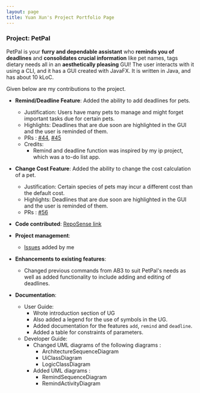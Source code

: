 ```yaml
---
layout: page
title: Yuan Xun's Project Portfolio Page
---
```


### Project: PetPal

PetPal is your **furry and dependable assistant** who **reminds you of deadlines** and **consolidates crucial information** like pet names, tags dietary needs all in an **aesthetically pleasing** GUI! The user interacts with it using a CLI, and it has a GUI created with JavaFX. It is written in Java, and has about 10 kLoC.

Given below are my contributions to the project.

* **Remind/Deadline Feature**: Added the ability to add deadlines for pets.
  * Justification: Users have many pets to manage and might forget important tasks due for certain pets.
  * Highlights: Deadlines that are due soon are highlighted in the GUI and the user is reminded of them.
  * PRs : [#44](https://github.com/AY2223S2-CS2103T-T14-2/tp/pull/44), [#45](https://github.com/AY2223S2-CS2103T-T14-2/tp/pull/45)
  * Credits:
    * Remind and deadline function was inspired by my ip project, which was a to-do list app.
* **Change Cost Feature**: Added the ability to change the cost calculation of a pet.
  * Justification: Certain species of pets may incur a different cost than the default cost.
  * Highlights: Deadlines that are due soon are highlighted in the GUI and the user is reminded of them.
  * PRs : [#56](https://github.com/AY2223S2-CS2103T-T14-2/tp/pull/56)
* **Code contributed**: [RepoSense link](https://nus-cs2103-ay2223s2.github.io/tp-dashboard/?search=yuanxun9834&breakdown=true&sort=groupTitle%20dsc&sortWithin=title&since=2023-02-17&timeframe=commit&mergegroup=&groupSelect=groupByRepos&checkedFileTypes=docs~functional-code~test-code~other)

* **Project management**:
  * [Issues](https://github.com/AY2223S2-CS2103T-T14-2/tp/issues?q=is%3Aissue+is%3Aclosed+author%3AYuanXun9834) added by me

* **Enhancements to existing features**:
  * Changed previous commands from AB3 to suit PetPal's needs as well as added functionality to include adding and editing of deadlines.
* **Documentation**:
  * User Guide:
    * Wrote introduction section of UG
    * Also added a legend for the use of symbols in the UG.
    * Added documentation for the features `add`, `remind` and `deadline`.
    * Added a table for constraints of parameters.
  * Developer Guide:
    * Changed UML diagrams of the following diagrams :
      * ArchitectureSequenceDiagram
      * UiClassDiagram
      * LogicClassDiagram
    * Added UML diagrams :
      * RemindSequenceDiagram
      * RemindActivityDiagram


